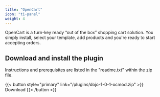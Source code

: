 ```yaml
---
title: "OpenCart"
icon: "ti-panel"
weight: 4
---
```


OpenCart is a turn-key ready “out of the box” shopping cart solution. You simply install, select your template, add products and you're ready to start accepting orders.

## Download and install the plugin

Instructions and prerequisites are listed in the "readme.txt" within the zip file.

{{< button style="primary" link="/plugins/dojo-1-0-1-ocmod.zip" >}} Download {{< /button >}}